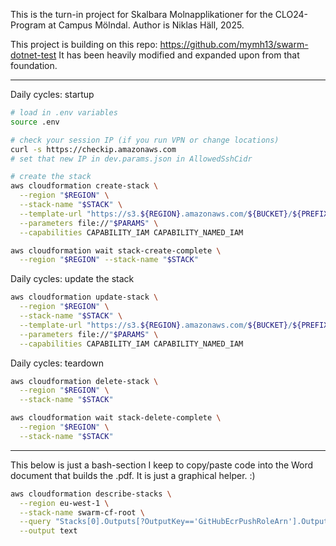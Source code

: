 This is the turn-in project for Skalbara Molnapplikationer for the CLO24-Program at Campus Mölndal. Author is Niklas Häll, 2025.
  
This project is building on this repo: https://github.com/mymh13/swarm-dotnet-test
It has been heavily modified and expanded upon from that foundation.

---
  
Daily cycles: startup
  
```bash
# load in .env variables
source .env

# check your session IP (if you run VPN or change locations)
curl -s https://checkip.amazonaws.com
# set that new IP in dev.params.json in AllowedSshCidr

# create the stack
aws cloudformation create-stack \
  --region "$REGION" \
  --stack-name "$STACK" \
  --template-url "https://s3.${REGION}.amazonaws.com/${BUCKET}/${PREFIX}root.yaml" \
  --parameters file://"$PARAMS" \
  --capabilities CAPABILITY_IAM CAPABILITY_NAMED_IAM

aws cloudformation wait stack-create-complete \
  --region "$REGION" --stack-name "$STACK"
```
  
Daily cycles: update the stack
  
```bash
aws cloudformation update-stack \
  --region "$REGION" \
  --stack-name "$STACK" \
  --template-url "https://s3.${REGION}.amazonaws.com/${BUCKET}/${PREFIX}root.yaml" \
  --parameters file://"$PARAMS" \
  --capabilities CAPABILITY_IAM CAPABILITY_NAMED_IAM
```
  
Daily cycles: teardown
  
```bash
aws cloudformation delete-stack \
  --region "$REGION" \
  --stack-name "$STACK"

aws cloudformation wait stack-delete-complete \
  --region "$REGION" \
  --stack-name "$STACK"
```
  
---
  
This below is just a bash-section I keep to copy/paste code into the Word document that builds the .pdf. It is just a graphical helper. :)

```bash
aws cloudformation describe-stacks \
  --region eu-west-1 \
  --stack-name swarm-cf-root \
  --query "Stacks[0].Outputs[?OutputKey=='GitHubEcrPushRoleArn'].OutputValue" \
  --output text
```
